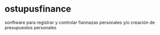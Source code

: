 # ostupusfinance
sonftware para registrar y controlar fiannazas personales y/o creación de presupuestos personales
